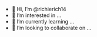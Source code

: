 - 👋 Hi, I’m @richierich14
- 👀 I’m interested in ...
- 🌱 I’m currently learning ...
- 💞️ I’m looking to collaborate on ...

<!---
richierich14/richierich14 is a ✨ special ✨ repository because its `README.md` (this file) appears on your GitHub profile.
You can click the Preview link to take a look at your changes.
--->
